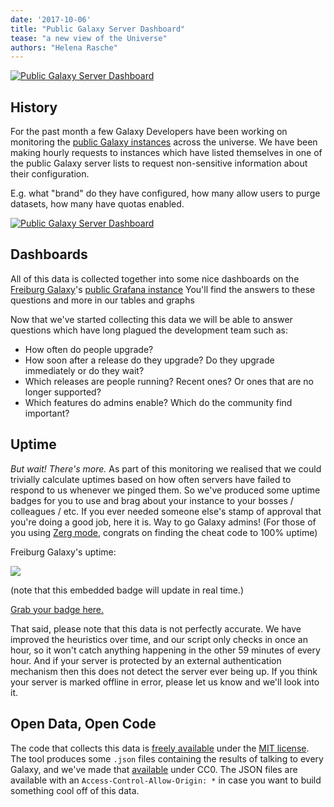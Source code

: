 ```yaml
---
date: '2017-10-06'
title: "Public Galaxy Server Dashboard"
tease: "a new view of the Universe"
authors: "Helena Rasche"
---
```


[<img class="img-fluid mx-auto" src="/src/blog/2017-10-public-galaxy-dashboard/dashboard-landing.png" alt="Public Galaxy Server Dashboard" />](https://stats.galaxyproject.eu/dashboard/db/public-galaxy-servers)

## History

For the past month a few Galaxy Developers have been working on monitoring the
[public Galaxy instances](/src/use/index.md) across the universe. We have been making hourly
requests to instances which have listed themselves in one of the public Galaxy
server lists to request non-sensitive information about their configuration.

E.g. what "brand" do they have configured, how many allow users to purge
datasets, how many have quotas enabled.

[<img class="img-fluid mx-auto" src="/src/blog/2017-10-public-galaxy-dashboard/dashboard-details.png" alt="Public Galaxy Server Dashboard" />](https://stats.galaxyproject.eu/dashboard-solo/snapshot/7pgA1b2OcA0UBteiMx1h5bPlwh7Kzv95?orgId=1&panelId=11)

## Dashboards

All of this data is collected together into some nice dashboards on the [Freiburg Galaxy](http://www.bioinf.uni-freiburg.de/Galaxy/)'s
[public Grafana instance](https://stats.galaxyproject.eu/dashboard/db/public-galaxy-servers?orgId=1)
You'll find the answers to these questions and more in our tables and graphs

Now that we've started collecting this data we will be able to answer questions
which have long plagued the development team such as:

- How often do people upgrade?
- How soon after a release do they upgrade? Do they upgrade immediately or do they wait?
- Which releases are people running? Recent ones? Or ones that are no longer supported?
- Which features do admins enable? Which do the community find important?

## Uptime

*But wait! There's more.* As part of this monitoring we realised that we could
trivially calculate uptimes based on how often servers have failed to respond
to us whenever we pinged them. So we've produced some uptime badges for you to
use and brag about your instance to your bosses / colleagues / etc. If you ever
needed someone else's stamp of approval that you're doing a good job, here it is.
Way to go Galaxy admins! (For those of you using [Zerg mode](https://github.com/galaxyproject/dagobah-training/blob/2017-montpellier/sessions/10-uwsgi/ex2-zerg-mode.md),
congrats on finding the cheat code to 100% uptime)

Freiburg Galaxy's uptime:

 ![](https://stats.galaxyproject.eu/raw/badges/Freiburg_Galaxy.svg)

(note that this embedded badge will update in real time.)

[Grab your badge here.](https://stats.galaxyproject.eu/raw/badges/)

That said, please note that this data is not perfectly accurate. We have
improved the heuristics over time, and our script only checks in once an hour,
so it won't catch anything happening in the other 59 minutes of every hour.
And if your server is protected by an external authentication mechanism then
this does not detect the server ever being up.
If you think your server is marked offline in error, please let us know and
we'll look into it.

## Open Data, Open Code

The code that collects this data is [freely available](https://github.com/martenson/public-galaxy-servers) under the [MIT
license](https://github.com/martenson/public-galaxy-servers/blob/master/LICENSE).
The tool produces some `.json` files containing the results of talking to every
Galaxy, and we've made that
[available](https://stats.galaxyproject.eu/raw/) under CC0. The JSON
files are available with an `Access-Control-Allow-Origin: *` in case you want
to build something cool off of this data.
